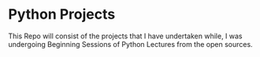 # Python Projects
This Repo will consist of the projects that I have undertaken while, I was undergoing Beginning Sessions of Python Lectures from the open sources.
